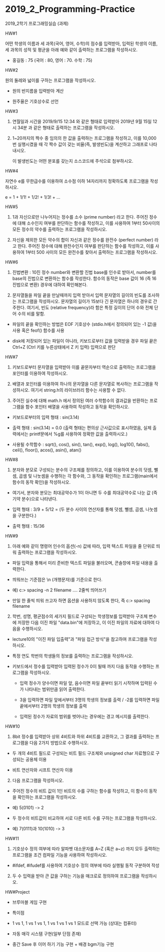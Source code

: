 # 2019_2_Programming-Practice
2019_2학기 프로그래밍실습 (과제)

HW#1

어떤 학생의 이름과 세 과목(국어, 영어, 수학)의 점수를 입력받아, 입력된 학생의 이름, 세 과목의 성적 및 평균을 아래 예와 같이 출력하는 프로그램을 작성하시오.

- 홍길동 : 75 (국어 : 80, 영어 : 70. 수학 : 75)

HW#2

원의 둘레와 넓이를 구하는 프로그램을 작성하시오.

 - 원의 반지름을 입력받아 계산

 - 원주율은 기호상수로 선언

HW#3
1) 연월일과 시간을 2019/9/15 12:34 와 같은 형태로 입력받아 2019년 9월 15일 12시 34분 과 같은 형태로 출력하는 프로그램을 작성하시오.

2) 1~20까지의 짝수 중 임의의 한 값을 출력하는 프로그램을 작성하고, 이를 10,000번 실행시켰을 때 각 짝수 값이 갖는 비율(즉, 발생빈도)을 계산하고 그래프로 나타내시오.

    이 발생빈도는 어떤 분포를 갖는지 소스코드에 주석으로 첨부하시오.

HW#4

자연수 e를 무한급수를 이용하여 소수점 이하 14자리까지 정확하도록 프로그램을 작성하시오.

e = 1 + 1/1! + 1/2! + 1/3! + ...

HW#5
1) 1과 자신으로만 나누어지는 정수를 소수 (prime number) 라고 한다. 주어진 정수에 대해 소수인지 여부를 판단하는 함수를 작성하고, 이를 사용하여 1부터 50사이의 모든 정수의 약수를 출력하는 프로그램을 작성하시오.

2) 자신을 제외한 모든 약수의 합이 자신과 같은 정수를 완전수 (perfect number) 라고 한다. 주어진 정수에 대해 완전수인지 여부를 판단하는 함수를 작성하고, 이를 사용하여 1부터 500 사이의 모든 완전수를 찾아서 출력하는 프로그램을 작성하시오.

HW#6
1) 진법변환 : 10진 정수 number와 변환할 진법 base를 인수로 받아서, number를 base의 진법으로 변환하는 함수를 작성한다. 함수의 동작은 base 값이 16 (즉 16진법으로 변환) 경우에 대하여 확인해본다.

2) 문자열들을 파일 끝을 만날때까지 입력 받아서 입력 문자열의 길이의 빈도를 조사하는 프로그램을 작성하시오. 문자열의 길이가 15보다 긴 문자열은 하나의 경우로 간주한다. 여기서, 빈도 (relative frequency)라 함은 특정 길이의 단어 수와 전체 단어 수의 비를 말함.

 - 파일의 끝을 확인하는 방법은 EOF 기호상수 (stdio.h에서 정의되어 있는 -1 값)을 사용 혹은 feof() 함수를 사용

 - disk에 저장되어 있는 파일이 아니라, 키보드로부터 값을 입력받을 경우 파일 끝은 Ctrl+Z (Ctrl 키를 누른상태에서 Z 키 입력) 입력으로 판단

HW#7
1) 키보드로부터 문자열을 입력받아 이를 끝문자부터 역순으로 출력하는 프로그램을 포인터를 이용하여 작성하시오.

 

2) 배열과 포인터를 이용하여 하나의 문자열을 다른 문자열로 복사하는 프로그램을 작성하시오. 여기서 string.h의 라이브러리 함수는 사용할 수 없다.

 

3) 주어진 실수에 대해 math.h 에서 정의된 여러 수학함수의 결과값을 반환하는 프로그램을 함수 포인터 배열을 사용하여 작성하고 동작을 확인하시오.

 - 키보드로부터의 입력 형태 : sin(3.14)

 - 출력 형태 : sin(3.14) = 0.0 (출력 형태는 편의상 근사값으로 표시하였음, 실제 출력에서는 printf문에서 %g를 사용하여 정확한 값을 출력하시오.)

 - 사용될 수학함수 : sqrt(), cos(), sin(), tan(), exp(), log(), log10(), fabs(), ceil(), floor(), acos(), asin(), atan()

HW#8
1) 분자와 분모로 구성되는 분수의 구조체를 정의하고, 이를 이용하여 분수의 덧셈, 뺄셈, 곱셈 및 나눗셈을 수행하는 각 함수와,  그 동작을 확인하는 프로그램(main에서 함수의 동작 확인)을 작성하시오.

 - 여기서, 분자와 분모는 최대공약수가 1이 아니면 두 수를 최대공약수로 나눈 값 (즉 기약 분수)으로 나타낸다.

 - 입력 형태 : 3/9 + 5/12 = (두 분수 사이의 연산자를 통해 덧셈, 뺄셈, 곱셈, 나눗셈을 구분한다.)

 - 출력 형태 : 15/36

HW#9
1) 아래 예와 같이 명령어 인수의 옵션(-n) 값에 따라, 입력 텍스트 파일을 줄 단위로 띄워 출력하는 프로그램을 작성하시오.

 - 파일 입력을 통해서 미리 준비한 텍스트 파일을 불러오며, 콘솔창에 파일 내용을 출력한다.

 - 띄워쓰는 기준점은 \n (개행문자)를 기준으로 한다.

 - 예) c:> spacing -n 2 filename             .... 2줄씩 띄어쓰기

 - 만일 한 줄씩 띄워 쓰고자 하면 옵션을 사용하지 않도록 한다, 즉 c:> spacing filename

2) 학번, 성명, 평균점수의 세가지 필드로 구성되는 학생정보를 입력받아 구조체 변수에 저장한 다음 이진 파일 "data.bin"에 저장하고, 이 이진 파일의 자료에 대하여 다음을 수행하시오. 

 - lecture10의 "이진 파일 입출력"과 "파일 접근 방식"을 참고하여 프로그램을 작성하시오.

 - 특정 연도 학번의 학생들의 정보를 출력하는 프로그램을 작성하시오.

 - 키보드에서 정수를 입력받아 입력된 정수가 0이 될때 까지 다음 동작을 수행하는 프로그램을 작성하시오.

    - 입력 정수가 양수이면 파일 앞, 음수이면 파일 끝부터 읽기 시작하며 입력된 수가 나타내는 범위만큼 읽어 출력한다.

    - 3을 입력하면 파일 앞에서부터 3명의 학생의 정보를 출력 / -2를 입력하면 파일 끝에서부터 2명의 학생의 정보를 출력

    - 입력된 정수가 자료의 범위를 벗어나는 경우에는 경고 메시지를 출력한다.

HW#10
1) 8bit 정수를 입력받아 상위 4비트와 하위 4비트를 교환하고, 그 결과를 출력하는 프로그램을 다음 2가지 방법으로 수행하시오.

 - 두 개의 4비트 필드로 구성되는 비트 필드 구조체와 unsigned char 자료형으로 구성되는 공용체 이용

 - 비트 연산자와 시프트 연산자 이용

  

2) 다음 프로그램을 작성하시오.

 - 주어진 정수의 비트 값이 1인 비트의 수를 구하는 함수를 작성하고, 이 함수의 동작을 확인하는 프로그램을 작성하시오.

  - 예) 5(0101) -> 2

 - 두 정수의 비트값이 비교하여 서로 다른 비트 수를 구하는 프로그램을 작성하시오.

  - 예) 7(0111)과 10(1010) -> 3

HW#11
1) 기호상수 정의 여부에 따라 알파벳 대소문자를 A~Z (혹은 a~z) 까지 모두 출력하는 프로그램을 조건 컴파일 기능을 사용하여 작성하시오.

 - #ifdef, #ifudef를 사용하여 기호상수 정의 여부에 따라 실행될 동작 구분하여 작성


2) 두 수 입력을 받아 큰 값을 구하는 기능을 매크로로 정의하여 프로그램을 작성하시오.

HW#Project
- 브루마블 게임 구현

- 특이점 
 - 1 vs 1, 1 vs 1 vs 1, 1 vs 1 vs 1 vs 1 모드로 선택 가능 (상대는 컴퓨터)

 - 자동 매각 시스템 구현(일부 단점 존재)

 - 중간 Save 후 이어 하기 기능 구현 + 배경 bgm기능 구현
